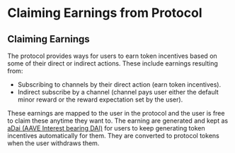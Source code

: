 # Claiming Earnings from Protocol

## Claiming Earnings

The protocol provides ways for users to earn token incentives based on some of their direct or indirect actions. These include earnings resulting from:

* Subscribing to channels by their direct action \(earn token incentives\).
* Indirect subscribe by a channel \(channel pays user either the default minor reward or the reward expectation set by the user\).

These earnings are mapped to the user in the protocol and the user is free to claim these anytime they want to. The earning are generated and kept as [aDai \(AAVE Interest bearing DAI\)](https://aave.com/aTokens) for users to keep generating token incentives automatically for them. They are converted to protocol tokens when the user withdraws them.

